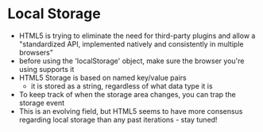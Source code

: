 # Local Storage
- HTML5 is trying to eliminate the need for third-party plugins and allow a "standardized API, implemented natively and consistently in multiple browsers"
- before using the 'localStorage' object, make sure the browser you're using supports it
- HTML5 Storage is based on named key/value pairs
    - it is stored as a string, regardless of what data type it is
- To keep track of when the storage area changes, you can trap the storage event
- This is an evolving field, but HTML5 seems to have more consensus regarding local storage than any past iterations - stay tuned!